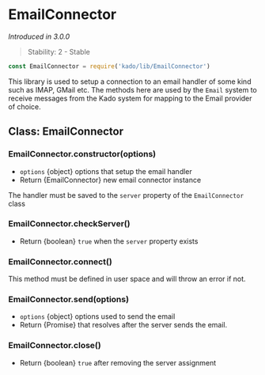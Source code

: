 # EmailConnector
*Introduced in 3.0.0*
> Stability: 2 - Stable
```js
const EmailConnector = require('kado/lib/EmailConnector')
```
This library is used to setup a connection to an email handler of some kind
such as IMAP, GMail etc. The methods here are used by the `Email` system to
receive messages from the Kado system for mapping to the Email provider of
choice.

## Class: EmailConnector

### EmailConnector.constructor(options)
* `options` {object} options that setup the email handler
* Return {EmailConnector} new email connector instance

The handler must be saved to the `server` property of the `EmailConnector` class

### EmailConnector.checkServer()
* Return {boolean} `true` when the `server` property exists

### EmailConnector.connect()
This method must be defined in user space and will throw an error if not.

### EmailConnector.send(options)
* `options` {object} options used to send the email
* Return {Promise} that resolves after the server sends the email.

### EmailConnector.close()
* Return {boolean} `true` after removing the server assignment
